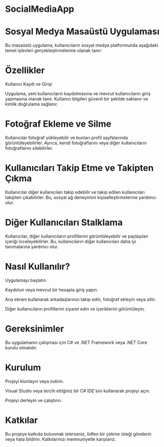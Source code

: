 # SocialMediaApp

# Sosyal Medya Masaüstü Uygulaması
Bu masaüstü uygulama, kullanıcıların sosyal medya platformunda aşağıdaki temel işlevleri gerçekleştirmelerine olanak tanır:

# Özellikler
Kullanıcı Kaydı ve Girişi

Uygulama, yeni kullanıcıların kaydolmasına ve mevcut kullanıcıların giriş yapmasına olanak tanır. Kullanıcı bilgileri güvenli bir şekilde saklanır ve kimlik doğrulama sağlanır.

# Fotoğraf Ekleme ve Silme
Kullanıcılar fotoğraf yükleyebilir ve bunları profil sayfalarında görüntüleyebilirler. Ayrıca, kendi fotoğraflarını veya diğer kullanıcıların fotoğraflarını silebilirler.

# Kullanıcıları Takip Etme ve Takipten Çıkma
Kullanıcılar diğer kullanıcıları takip edebilir ve takip edilen kullanıcıları takipten çıkabilirler. Bu, sosyal ağ deneyimini kişiselleştirmelerine yardımcı olur.

# Diğer Kullanıcıları Stalklama
Kullanıcılar, diğer kullanıcıların profillerini görüntüleyebilir ve paylaşılan içeriği inceleyebilirler. Bu, kullanıcıların diğer kullanıcıları daha iyi tanımalarına yardımcı olur.

# Nasıl Kullanılır?
Uygulamayı başlatın.

Kaydolun veya mevcut bir hesapla giriş yapın.

Ana ekranı kullanarak arkadaşlarınızı takip edin, fotoğraf ekleyin veya silin.

Diğer kullanıcıların profillerini ziyaret edin ve içeriklerini görüntüleyin.

# Gereksinimler
Bu uygulamanın çalışması için C# ve .NET Framework veya .NET Core kurulu olmalıdır.

# Kurulum
Projeyi klonlayın veya indirin.

Visual Studio veya tercih ettiğiniz bir C# IDE'sini kullanarak projeyi açın.

Projeyi derleyin ve çalıştırın.

# Katkılar
Bu projeye katkıda bulunmak isterseniz, lütfen bir çekme isteği gönderin veya hata bildirin. Katkılarınızı memnuniyetle karşılarız.
